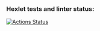### Hexlet tests and linter status:
[![Actions Status](https://github.com/Mak3580/php-project-48/actions/workflows/hexlet-check.yml/badge.svg)](https://github.com/Mak3580/php-project-48/actions)